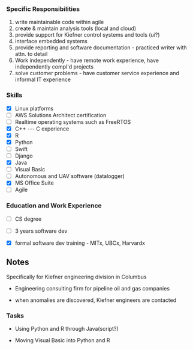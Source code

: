 ### Specific Responsibilities

1. write maintainable code within agile
3. create & maintain analysis tools (local and cloud)
4. provide support for Kiefner control systems and tools (ui?)
5. interface embedded systems
6. provide reporting and software documentation - practiced writer with attn. to detail
7. Work independently - have remote work experience, have independently compl'd projects
8. solve customer problems - have customer service experience and informal IT experience

### Skills

* [x] Linux platforms
* [ ] AWS Solutions Architect certification
* [ ] Realtime operating systems such as FreeRTOS
* [x] C++  --- C experience
* [x] R
* [x] Python
* [ ] Swift
* [ ] Django
* [x] Java
* [ ] Visual Basic
* [ ] Autonomous and UAV software (datalogger)
* [x] MS Office Suite
* [ ] Agile

### Education and Work Experience

* [ ] CS degree
* [ ] 3 years software dev
* [x] formal software dev training - MITx, UBCx, Harvardx



## Notes

Specifically for Kiefner engineering division in Columbus

- Engineering consulting firm for pipeline oil and gas companies

- when anomalies are discovered, Kiefner engineers are contacted

### Tasks

- Using Python and R through Java(script?)

- Moving Visual Basic into Python and R



